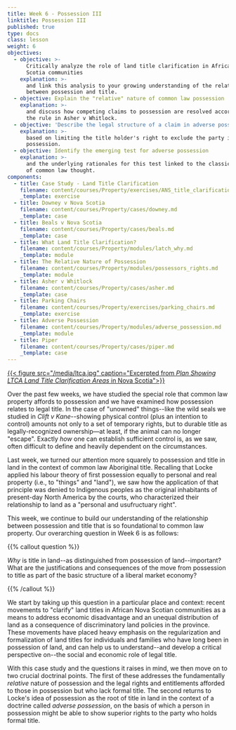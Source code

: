 ```yaml
---
title: Week 6 - Possession III
linktitle: Possession III
published: true
type: docs
class: lesson
weight: 6
objectives:
  - objective: >-
      Critically analyze the role of land title clarification in African Nova
      Scotia communities
    explanation: >-
      and link this analysis to your growing understanding of the relationship
      between possession and title.
  - objective: Explain the "relative" nature of common law possession
    explanation: >-
      and discuss how competing claims to possession are resolved according to
      the rule in Asher v Whitlock.
  - objective: 'Describe the legal structure of a claim in adverse possession '
    explanation: >-
      based on limiting the title holder's right to exclude the party in
      possession.
  - objective: Identify the emerging test for adverse possession
    explanation: >-
      and the underlying rationales for this test linked to the classical style
      of common law thought.
components:
  - title: Case Study - Land Title Clarification
    filename: content/courses/Property/exercises/ANS_title_clarification.md
    _template: exercise
  - title: Downey v Nova Scotia
    filename: content/courses/Property/cases/downey.md
    _template: case
  - title: Beals v Nova Scotia
    filename: content/courses/Property/cases/beals.md
    _template: case
  - title: What Land Title Clarification?
    filename: content/courses/Property/modules/latch_why.md
    _template: module
  - title: The Relative Nature of Possession
    filename: content/courses/Property/modules/possessors_rights.md
    _template: module
  - title: Asher v Whitlock
    filename: content/courses/Property/cases/asher.md
    _template: case
  - title: Parking Chairs
    filename: content/courses/Property/exercises/parking_chairs.md
    _template: exercise
  - title: Adverse Possession
    filename: content/courses/Property/modules/adverse_possession.md
    _template: module
  - title: Piper
    filename: content/courses/Property/cases/piper.md
    _template: case
---
```














[{{< figure src="/media/ltca.jpg" caption="Excerpted from *Plan Showing LTCA Land Title Clarification Areas* in Nova Scotia">}}](https://novascotia.ca/natr/titles-clarification/pdf/NovaScotiaLTCA.pdf)

Over the past few weeks, we have studied the special role that common law property affords to possession and we have examined how possession relates to legal title. In the case of "unowned" things--like the wild seals we studied in *Clift v Kane*--showing physical control (plus an intention to control) amounts not only to a set of temporary rights, but to durable title as legally-recognized ownership—at least, if the animal can no longer "escape". Exactly *how* one can establish sufficient control is, as we saw, often difficult to define and heavily dependent on the circumstances. 

Last week, we turned our attention more squarely to possession and title in land in the context of common law Aboriginal title. Recalling that Locke applied his labour theory of first possession equally to personal and real property (i.e., to "things" and "land"), we saw how the application of that principle was denied to Indigenous peoples as the original inhabitants of present-day North America by the courts, who characterized their relationship to land as a "personal and usufructuary right".

This week, we continue to build our understanding of the relationship between possession and title that is so foundational to common law property. Our overarching question in Week 6 is as follows:

{{% callout question %}}

*Why* is title in land--as distinguished from possession of land--important? What are the justifications and consequences of the move from possession to title as part of the basic structure of a liberal market economy?

{{% /callout %}}

We start by taking up this question in a particular place and context: recent movements to "clarify" land titles in African Nova Scotian communities as a means to address economic disadvantage and an unequal distribution of land as a consequence of discriminatory land policies in the province. These movements have placed heavy emphasis on the regularization and formalization of land titles for individuals and families who have long been in possession of land, and can help us to understand--and develop a critical perspective on--the social and economic role of legal title.

 With this case study and the questions it raises in mind, we then move on to two crucial doctrinal points. The first of these addresses the fundamentally *relative* nature of possession and the legal rights and entitlements afforded to those in possession but who lack formal title. The second returns to Locke's idea of possession as the root of title in land in the context of a doctrine called *adverse possession*, on the basis of which a person in possession might be able to show superior rights to the party who holds formal title.  

